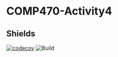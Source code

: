 # COMP470-Activity4

## Shields
[![codecov](https://codecov.io/gh/ahodzic2/COMP470-Activity4/branch/main/graph/badge.svg?token=QBCX7FJH1Q)](https://codecov.io/gh/ahodzic2/COMP470-Activity4)
![Build](https://github.com/ahodzic2/COMP470-Activity4/actions/workflows/maven.yml/badge.svg?branch=main?event=push)
